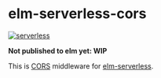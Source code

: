 # elm-serverless-cors

[![serverless](http://public.serverless.com/badges/v3.svg)](http://www.serverless.com)

__Not published to elm yet: WIP__

This is [CORS][] middleware for [elm-serverless][].

[CORS]:https://en.wikipedia.org/wiki/Cross-origin_resource_sharing
[elm-serverless]:http://package.elm-lang.org/packages/ktonon/elm-serverless/latest
